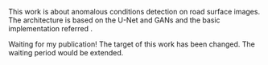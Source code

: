 This work is about anomalous conditions detection on road surface images.
The architecture is based on the U-Net and GANs and the basic implementation referred .


Waiting for my publication! The target of this work has been changed. The waiting period would be extended.
